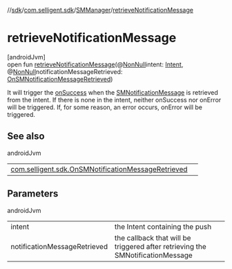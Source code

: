 //[sdk](../../../index.md)/[com.selligent.sdk](../index.md)/[SMManager](index.md)/[retrieveNotificationMessage](retrieve-notification-message.md)

# retrieveNotificationMessage

[androidJvm]\
open fun [retrieveNotificationMessage](retrieve-notification-message.md)(@[NonNull](https://developer.android.com/reference/kotlin/androidx/annotation/NonNull.html)intent: [Intent](https://developer.android.com/reference/kotlin/android/content/Intent.html), @[NonNull](https://developer.android.com/reference/kotlin/androidx/annotation/NonNull.html)notificationMessageRetrieved: [OnSMNotificationMessageRetrieved](../-on-s-m-notification-message-retrieved/index.md))

It will trigger the [onSuccess](../-on-s-m-notification-message-retrieved/on-success.md) when the [SMNotificationMessage](../-s-m-notification-message/index.md) is retrieved from the intent. If there is none in the intent, neither onSuccess nor onError will be triggered. If, for some reason, an error occurs, onError will be triggered.

## See also

androidJvm

| | |
|---|---|
| [com.selligent.sdk.OnSMNotificationMessageRetrieved](../-on-s-m-notification-message-retrieved/index.md) |  |

## Parameters

androidJvm

| | |
|---|---|
| intent | the Intent containing the push |
| notificationMessageRetrieved | the callback that will be triggered after retrieving the SMNotificationMessage |
